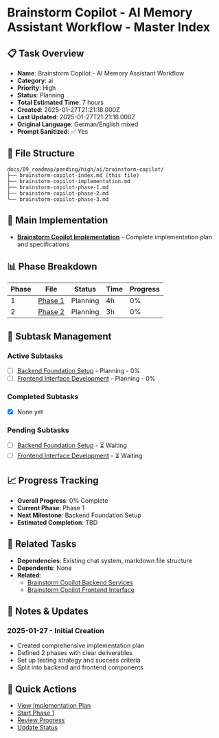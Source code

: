 # Brainstorm Copilot - AI Memory Assistant Workflow - Master Index

## 📋 Task Overview
- **Name**: Brainstorm Copilot - AI Memory Assistant Workflow
- **Category**: ai
- **Priority**: High
- **Status**: Planning
- **Total Estimated Time**: 7 hours
- **Created**: 2025-01-27T21:21:18.000Z
- **Last Updated**: 2025-01-27T21:21:18.000Z
- **Original Language**: German/English mixed
- **Prompt Sanitized**: ✅ Yes

## 📁 File Structure
```
docs/09_roadmap/pending/high/ai/brainstorm-copilot/
├── brainstorm-copilot-index.md (this file)
├── brainstorm-copilot-implementation.md
├── brainstorm-copilot-phase-1.md
├── brainstorm-copilot-phase-2.md
└── brainstorm-copilot-phase-3.md
```

## 🎯 Main Implementation
- **[Brainstorm Copilot Implementation](./brainstorm-copilot-implementation.md)** - Complete implementation plan and specifications

## 📊 Phase Breakdown
| Phase | File | Status | Time | Progress |
|-------|------|--------|------|----------|
| 1 | [Phase 1](./brainstorm-copilot-phase-1.md) | Planning | 4h | 0% |
| 2 | [Phase 2](./brainstorm-copilot-phase-2.md) | Planning | 3h | 0% |

## 🔄 Subtask Management
### Active Subtasks
- [ ] [Backend Foundation Setup](./brainstorm-copilot-phase-1.md) - Planning - 0%
- [ ] [Frontend Interface Development](./brainstorm-copilot-phase-2.md) - Planning - 0%

### Completed Subtasks
- [x] None yet

### Pending Subtasks
- [ ] [Backend Foundation Setup](./brainstorm-copilot-phase-1.md) - ⏳ Waiting
- [ ] [Frontend Interface Development](./brainstorm-copilot-phase-2.md) - ⏳ Waiting

## 📈 Progress Tracking
- **Overall Progress**: 0% Complete
- **Current Phase**: Phase 1
- **Next Milestone**: Backend Foundation Setup
- **Estimated Completion**: TBD

## 🔗 Related Tasks
- **Dependencies**: Existing chat system, markdown file structure
- **Dependents**: None
- **Related**: 
  - [Brainstorm Copilot Backend Services](../backend/brainstorm-copilot-backend/brainstorm-copilot-backend-implementation.md)
  - [Brainstorm Copilot Frontend Interface](../frontend/brainstorm-copilot-frontend/brainstorm-copilot-frontend-implementation.md)

## 📝 Notes & Updates
### 2025-01-27 - Initial Creation
- Created comprehensive implementation plan
- Defined 2 phases with clear deliverables
- Set up testing strategy and success criteria
- Split into backend and frontend components

## 🚀 Quick Actions
- [View Implementation Plan](./brainstorm-copilot-implementation.md)
- [Start Phase 1](./brainstorm-copilot-phase-1.md)
- [Review Progress](#progress-tracking)
- [Update Status](#notes--updates)
